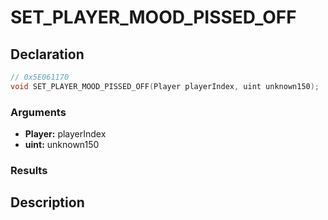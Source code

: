 # SET_PLAYER_MOOD_PISSED_OFF

## Declaration
```cpp
// 0x5E061170
void SET_PLAYER_MOOD_PISSED_OFF(Player playerIndex, uint unknown150);
```

### Arguments
- **Player:** playerIndex
- **uint:** unknown150

### Results

## Description
